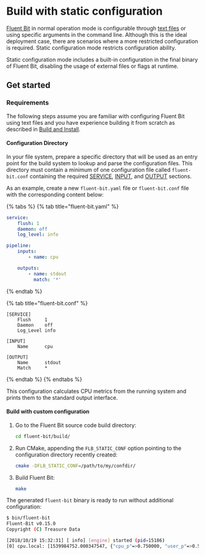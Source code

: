 # Build with static configuration

[Fluent Bit](https://fluentbit.io) in normal operation mode is configurable through [text files](/installation/configuration/file.md) or using specific arguments in the command line. Although this is the ideal deployment case, there are scenarios where a more restricted configuration is required. Static configuration mode restricts configuration ability.

Static configuration mode includes a built-in configuration in the final binary of Fluent Bit, disabling the usage of external files or flags at runtime.

## Get started

### Requirements

The following steps assume you are familiar with configuring Fluent Bit using text files and you have experience building it from scratch as described in [Build and Install](build-and-install.md).

#### Configuration Directory

In your file system, prepare a specific directory that will be used as an entry point for the build system to lookup and parse the configuration files. This directory must contain a minimum of one configuration file called `fluent-bit.conf` containing the required [SERVICE](/administration/configuring-fluent-bit/yaml/service-section.md), [INPUT](/concepts/data-pipeline/input.md), and [OUTPUT](/concepts/data-pipeline/output.md) sections.

As an example, create a new `fluent-bit.yaml` file or `fluent-bit.conf` file with the corresponding content below:

{% tabs %}
{% tab title="fluent-bit.yaml" %}

```yaml
service:
    flush: 1
    daemon: off
    log_level: info

pipeline:
    inputs:
        - name: cpu

    outputs:
        - name: stdout
          match: '*'
```

{% endtab %}

{% tab title="fluent-bit.conf" %}

```text
[SERVICE]
    Flush     1
    Daemon    off
    Log_Level info

[INPUT]
    Name      cpu

[OUTPUT]
    Name      stdout
    Match     *
```

{% endtab %}
{% endtabs %}

This configuration calculates CPU metrics from the running system and prints them to the standard output interface.

#### Build with custom configuration

1. Go to the Fluent Bit source code build directory:

   ```bash copy
   cd fluent-bit/build/
   ```

1. Run CMake, appending the `FLB_STATIC_CONF` option pointing to
   the configuration directory recently created:

   ```bash copy
   cmake -DFLB_STATIC_CONF=/path/to/my/confdir/
   ```

1. Build Fluent Bit:

   ```bash copy
   make
   ```

The generated `fluent-bit` binary is ready to run without additional configuration:

```bash
$ bin/fluent-bit
Fluent-Bit v0.15.0
Copyright (C) Treasure Data

[2018/10/19 15:32:31] [ info] [engine] started (pid=15186)
[0] cpu.local: [1539984752.000347547, {"cpu_p"=>0.750000, "user_p"=>0.500000, "system_p"=>0.250000, "cpu0.p_cpu"=>1.000000, "cpu0.p_user"=>1.000000, "cpu0.p_system"=>0.000000, "cpu1.p_cpu"=>0.000000, "cpu1.p_user"=>0.000000, "cpu1.p_system"=>0.000000, "cpu2.p_cpu"=>0.000000, "cpu2.p_user"=>0.000000, "cpu2.p_system"=>0.000000, "cpu3.p_cpu"=>1.000000, "cpu3.p_user"=>1.000000, "cpu3.p_system"=>0.000000}]
```
